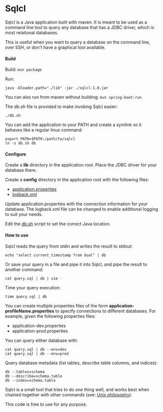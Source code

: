 # Sqlcl

Sqlcl is a Java application built with maven. It is meant to be used as a command line tool to query any database that has a JDBC driver, which is most relational databases.

This is useful when you want to query a database on the command line, over SSH, or don't have a graphical tool available.

#### Build

Build: ```mvn package```

Run:

```java -Dloader.path="./lib" -jar ./sqlcl-1.0.jar```

You can also run from maven without building: ```mvn spring-boot:run```

The db.sh file is provided to make invoking Sqlcl easier:

```./db.sh```

You can add the application to your PATH and create a symlink so it behaves like a regular linux command:

```
export PATH=$PATH:/path/to/sqlcl
ln -s db.sh db
```

#### Configure

Create a **lib** directory in the application root. Place the JDBC driver for your database there.

Create a **config** directory in the application root with the following files:

* [application.properties](https://github.com/travistynes/sqlcl/blob/master/src/main/resources/application.properties)
* [logback.xml](https://github.com/travistynes/sqlcl/blob/master/src/main/resources/logback.xml)

Update application.properties with the connection information for your database. The logback.xml file can be changed to enable additional logging to suit your needs.

Edit the [db.sh](https://github.com/travistynes/sqlcl/blob/master/db.sh) script to set the correct Java location.

#### How to use

Sqlcl reads the query from stdin and writes the result to stdout:

```echo "select current_timestamp from dual" | db```

Or save your query in a file and pipe it into Sqlcl, and pipe the result to another command:

```cat query.sql | db | vim -```

Time your query execution:

```time query.sql | db```

You can create multiple properties files of the form **application-profileName.properties** to specify connections to different databases. For example, given the following properties files:

* application-dev.properties
* application-prod.properties

You can query either database with:

```
cat query.sql | db --env=dev
cat query.sql | db --env=prod
```

Query database metadata (list tables, describe table columns, and indices):

```
db --tables=schema
db --describe=schema.table
db --index=schema.table
```

Sqlcl is a small tool that tries to do one thing well, and works best when chained together with other commands (see: [Unix philosophy](https://en.wikipedia.org/wiki/Unix_philosophy)).

This code is free to use for any purpose.
